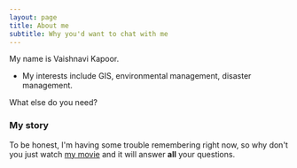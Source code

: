 ```yaml
---
layout: page
title: About me
subtitle: Why you'd want to chat with me
---
```


My name is Vaishnavi Kapoor.

- My interests include GIS, environmental management, disaster management.


What else do you need?

### My story

To be honest, I'm having some trouble remembering right now, so why don't you just watch [my movie](https://en.wikipedia.org/wiki/The_Princess_Bride_%28film%29) and it will answer **all** your questions.
